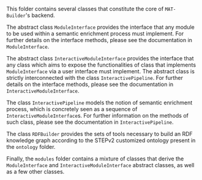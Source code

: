 This folder contains several classes that constitute the core of ```MAT-Builder```'s backend.

The abstract class ```ModuleInterface``` provides the interface that any module
to be used within a semantic enrichment process must implement. For further details
on the interface methods, please see the documentation in ```ModuleInterface```.

The abstract class ```InteractiveModuleInterface``` provides the interface that
any class which aims to expose the functionalities of class that implements ```ModuleInterface```
via a user interface must implement. The abstract class is strictly interconnected with the
class ```InteractivePipeline```. For further details on the interface methods, please see the documentation
in ```InteractiveModuleInterface```.

The class ```InteractivePipeline``` models the notion of semantic enrichment process,
which is concretely seen as a sequence of ```InteractiveModuleInterface```s.
For further information on the methods of such class, please see the documentation
in ```InteractivePipeline```.

The class ```RDFBuilder``` provides the sets of tools necessary to build an RDF knowledge graph according
to the STEPv2 customized ontology present in the ```ontology``` folder.

Finally, the ```modules``` folder contains a mixture of classes that derive the ```ModuleInterface``` and ```InteractiveModuleInterface```
abstract classes, as well as a few other classes.

